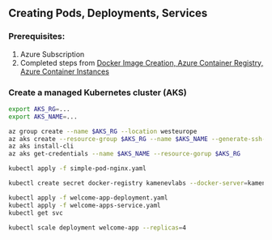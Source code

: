## Creating Pods, Deployments, Services

### Prerequisites:

1. Azure Subscription
2. Completed steps from [Docker Image Creation, Azure Container Registry, Azure Container Instances](https://github.com/akamenev/aks-workshop/blob/master/docker-images-acr-aci.md)

### Create a managed Kubernetes cluster (AKS)
```bash
export AKS_RG=...
export AKS_NAME=...

az group create --name $AKS_RG --location westeurope
az aks create --resource-group $AKS_RG --name $AKS_NAME --generate-ssh-keys
az aks install-cli
az aks get-credentials --name $AKS_NAME --resource-gorup $AKS_RG
```

```bash
kubectl apply -f simple-pod-nginx.yaml
```
```bash
kubectl create secret docker-registry kamenevlabs --docker-server=kamenevlabs.azurecr.io --docker-username=kamenevlabs --docker-password=$PASSWORD --docker-email=EMAIL
```
```bash
kubectl apply -f welcome-app-deployment.yaml
kubectl apply -f welcome-apps-service.yaml
kubectl get svc
```
```bash
kubectl scale deployment welcome-app --replicas=4
```